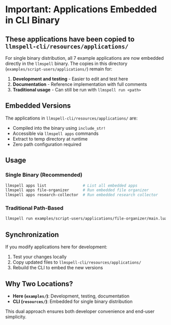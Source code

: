 # Important: Applications Embedded in CLI Binary

## These applications have been copied to `llmspell-cli/resources/applications/`

For single binary distribution, all 7 example applications are now embedded directly in the `llmspell` binary. The copies in this directory (`examples/script-users/applications/`) remain for:

1. **Development and testing** - Easier to edit and test here
2. **Documentation** - Reference implementation with full comments
3. **Traditional usage** - Can still be run with `llmspell run <path>`

## Embedded Versions

The applications in `llmspell-cli/resources/applications/` are:
- Compiled into the binary using `include_str!`
- Accessible via `llmspell apps` commands
- Extract to temp directory at runtime
- Zero path configuration required

## Usage

### Single Binary (Recommended)
```bash
llmspell apps list                # List all embedded apps
llmspell apps file-organizer      # Run embedded file organizer
llmspell apps research-collector  # Run embedded research collector
```

### Traditional Path-Based
```bash
llmspell run examples/script-users/applications/file-organizer/main.lua
```

## Synchronization

If you modify applications here for development:
1. Test your changes locally
2. Copy updated files to `llmspell-cli/resources/applications/`
3. Rebuild the CLI to embed the new versions

## Why Two Locations?

- **Here (`examples/`)**: Development, testing, documentation
- **CLI (`resources/`)**: Embedded for single binary distribution

This dual approach ensures both developer convenience and end-user simplicity.